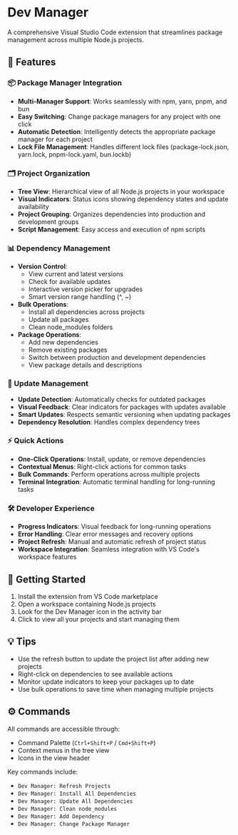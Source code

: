 # Dev Manager

A comprehensive Visual Studio Code extension that streamlines package management across multiple Node.js projects.

## 🌟 Features

### 📦 Package Manager Integration

- **Multi-Manager Support**: Works seamlessly with npm, yarn, pnpm, and bun
- **Easy Switching**: Change package managers for any project with one click
- **Automatic Detection**: Intelligently detects the appropriate package manager for each project
- **Lock File Management**: Handles different lock files (package-lock.json, yarn.lock, pnpm-lock.yaml, bun.lockb)

### 🗂️ Project Organization

- **Tree View**: Hierarchical view of all Node.js projects in your workspace
- **Visual Indicators**: Status icons showing dependency states and update availability
- **Project Grouping**: Organizes dependencies into production and development groups
- **Script Management**: Easy access and execution of npm scripts

### 📊 Dependency Management

- **Version Control**:
  - View current and latest versions
  - Check for available updates
  - Interactive version picker for upgrades
  - Smart version range handling (^, ~)
- **Bulk Operations**:
  - Install all dependencies across projects
  - Update all packages
  - Clean node_modules folders
- **Package Operations**:
  - Add new dependencies
  - Remove existing packages
  - Switch between production and development dependencies
  - View package details and descriptions

### 🔄 Update Management

- **Update Detection**: Automatically checks for outdated packages
- **Visual Feedback**: Clear indicators for packages with updates available
- **Smart Updates**: Respects semantic versioning when updating packages
- **Dependency Resolution**: Handles complex dependency trees

### ⚡ Quick Actions

- **One-Click Operations**: Install, update, or remove dependencies
- **Contextual Menus**: Right-click actions for common tasks
- **Bulk Commands**: Perform operations across multiple projects
- **Terminal Integration**: Automatic terminal handling for long-running tasks

### 🛠️ Developer Experience

- **Progress Indicators**: Visual feedback for long-running operations
- **Error Handling**: Clear error messages and recovery options
- **Project Refresh**: Manual and automatic refresh of project status
- **Workspace Integration**: Seamless integration with VS Code's workspace features

## 🚀 Getting Started

1. Install the extension from VS Code marketplace
2. Open a workspace containing Node.js projects
3. Look for the Dev Manager icon in the activity bar
4. Click to view all your projects and start managing them

## 💡 Tips

- Use the refresh button to update the project list after adding new projects
- Right-click on dependencies to see available actions
- Monitor update indicators to keep your packages up to date
- Use bulk operations to save time when managing multiple projects

## ⚙️ Commands

All commands are accessible through:

- Command Palette (`Ctrl+Shift+P` / `Cmd+Shift+P`)
- Context menus in the tree view
- Icons in the view header

Key commands include:

- `Dev Manager: Refresh Projects`
- `Dev Manager: Install All Dependencies`
- `Dev Manager: Update All Dependencies`
- `Dev Manager: Clean node_modules`
- `Dev Manager: Add Dependency`
- `Dev Manager: Change Package Manager`
